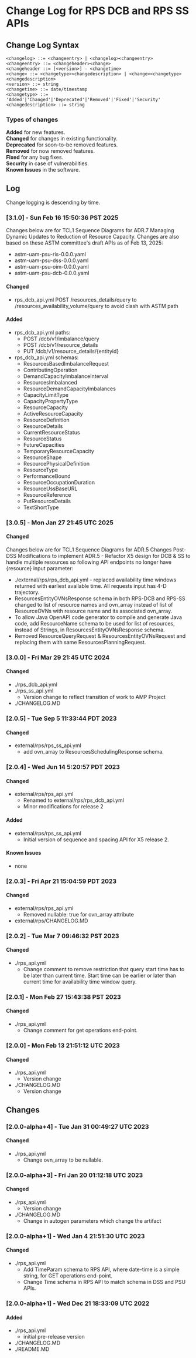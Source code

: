 # Change Log for RPS DCB and RPS SS APIs
  
## Change Log Syntax
``<changelog> ::= <changeentry> | <changelog><changeentry>``  
``<changeentry> ::= <changeheader><change>``  
``<changeheader ::= [<version>] - <changetime>``  
``<change> ::= <changetype><changedescription> | <change><changetype><changedescription>``  
``<version> ::= string``  
``<changetime> ::= date/timestamp``  
``<changetype> ::= 'Added'|'Changed'|'Deprecated'|'Removed'|'Fixed'|'Security'``  
``<changedescription> ::= string``
  
### Types of changes
__Added__ for new features.  
__Changed__ for changes in existing functionality.  
__Deprecated__ for soon-to-be removed features.  
__Removed__ for now removed features.  
__Fixed__ for any bug fixes.  
__Security__ in case of vulnerabilities.  
__Known Issues__ in the software.

## Log
Change logging is descending by time.

### [3.1.0] - Sun Feb 16 15:50:36 PST 2025
Changes below are for TCL1 Sequence Diagrams for ADR.7 Managing Dynamic Updates to Reduction of Resource Capacity.
Changes are also based on these ASTM committee's draft APIs as of Feb 13, 2025:
- astm-uam-psu-ris-0.0.0.yaml
- astm-uam-psu-dss-0.0.0.yaml
- astm-uam-psu-oim-0.0.0.yaml
- astm-uam-psu-dcb-0.0.0.yaml
#### Changed
- rps_dcb_api.yml
POST /resources_details/query to /resources_availability_volume/query to avoid clash with ASTM path
#### Added
- rps_dcb_api.yml paths:
   - POST /dcb/v1/imbalance/query
   - POST /dcb/v1/resource_details 
   - PUT /dcb/v1/resource_details/{entityid}
- rps_dcb_api.yml schemas:
   - ResourcesBasedImbalanceRequest
   - ContributingOperation
   - DemandCapacityImbalanceInterval
   - ResourcesImbalanced
   - ResourceDemandCapacityImbalances
   - CapacityLimitType
   - CapacityPropertyType
   - ResourceCapacity
   - ActiveResourceCapacity
   - ResourceDefinition
   - ResourceDetails
   - CurrentResourceStatus
   - ResourceStatus
   - FutureCapacities
   - TemporaryResourceCapacity
   - ResourceShape
   - ResourcePhysicalDefinition
   - ResourceType
   - PerformanceBound
   - ResourceOccupationDuration
   - ResourceUssBaseURL
   - ResourceReference
   - PutResourceDetails
   - TextShortType

### [3.0.5] - Mon Jan 27 21:45 UTC 2025
#### Changed
Changes below are for TCL1 Sequence Diagrams for ADR.5 Changes Post-DSS Modifications to implement ADR.5 - Refactor X5 design for DCB & SS to handle multiple resources so following API endpoints no longer have {resource} input parameter:

- ./external/rps/rps_dcb_api.yml - replaced availability time windows returned with earliest available time. All requests input has 4-D trajectory.
- ResourcesEntityOVNsResponse schema in both RPS-DCB and RPS-SS changed to list of resource names and ovn_array instead of list of ResourceOVNs with resource name and its associated ovn_array.
- To allow Java OpenAPI code generator to compile and generate Java code, add ResourceName schema to be used for list of resources, instead of Strings, in ResourcesEntityOVNsResponse schema.
- Removed ResourceQueryRequest & ResourcesEntityOVNsRequest and replacing them with same ResourcesPlanningRequest.

### [3.0.0] - Fri Mar 29 21:45 UTC 2024
#### Changed
- ./rps_dcb_api.yml
- ./rps_ss_api.yml
   - Version change to reflect transition of work to AMP Project
- ./CHANGELOG.MD

### [2.0.5] - Tue Sep 5 11:33:44 PDT 2023
#### Changed
- external/rps/rps_ss_api.yml
   - add ovn_array to ResourcesSchedulingResponse schema.

### [2.0.4] - Wed Jun 14 5:20:57 PDT 2023
#### Changed
- external/rps/rps_api.yml
  - Renamed to external/rps/rps_dcb_api.yml
  - Minor modifications for release 2
#### Added
- external/rps/rps_ss_api.yml
  - Initial version of sequence and spacing API for X5 release 2.
#### Known Issues
- none

### [2.0.3] - Fri Apr 21 15:04:59 PDT 2023
#### Changed
- external/rps/rps_api.yml
   - Removed nullable: true for ovn_array attribute
- external/rps/CHANGELOG.MD

### [2.0.2] - Tue Mar  7 09:46:32 PST 2023
#### Changed
- ./rps_api.yml
   - Change comment to remove restriction that query start time has to be later than current time. Start time can be earlier or later than current time for availability time window query.

### [2.0.1] - Mon Feb 27 15:43:38 PST 2023
#### Changed
- ./rps_api.yml
   - Change comment for get operations end-point.

### [2.0.0] - Mon Feb 13 21:51:12 UTC 2023
#### Changed
- ./rps_api.yml
   - Version change
- ./CHANGELOG.MD
   - Version change

## Changes
### [2.0.0-alpha+4] - Tue Jan 31 00:49:27 UTC 2023
#### Changed
- ./rps_api.yml
  - Change ovn_array to be nullable.

### [2.0.0-alpha+3] - Fri Jan 20 01:12:18 UTC 2023
#### Changed
- ./rps_api.yml  
   - Version change
- ./CHANGELOG.MD
   - Change in autogen parameters which change the artifact  

### [2.0.0-alpha+1] - Wed Jan 4 21:51:30 UTC 2023
#### Changed    
- ./rps_api.yml  
  - Add TimeParam schema to RPS API, where date-time is a simple string, for GET operations end-point.  
  - Change Time schema in RPS API to match schema in DSS and PSU APIs.  

### [2.0.0-alpha+1] - Wed Dec 21 18:33:09 UTC 2022
#### Added
- ./rps_api.yml
  - initial pre-release version
- ./CHANGELOG.MD
- ./README.MD

